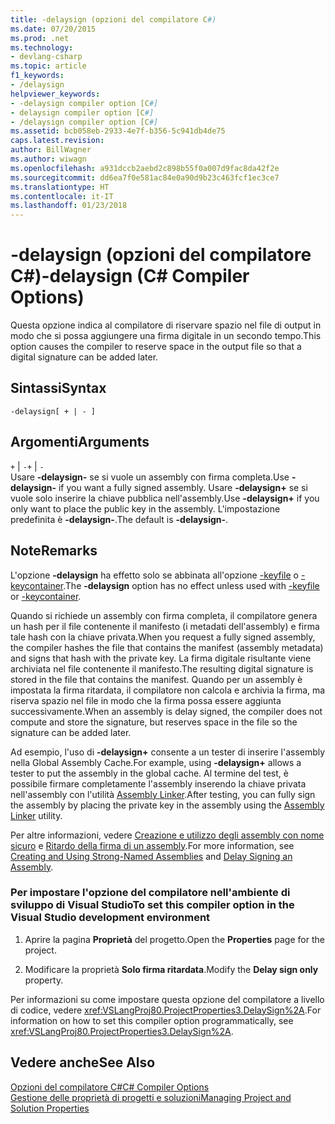 ```yaml
---
title: -delaysign (opzioni del compilatore C#)
ms.date: 07/20/2015
ms.prod: .net
ms.technology:
- devlang-csharp
ms.topic: article
f1_keywords:
- /delaysign
helpviewer_keywords:
- -delaysign compiler option [C#]
- delaysign compiler option [C#]
- /delaysign compiler option [C#]
ms.assetid: bcb058eb-2933-4e7f-b356-5c941db4de75
caps.latest.revision: 
author: BillWagner
ms.author: wiwagn
ms.openlocfilehash: a931dccb2aebd2c898b55f0a007d9fac8da42f2e
ms.sourcegitcommit: dd6ea7f0e581ac84e0a90d9b23c463fcf1ec3ce7
ms.translationtype: HT
ms.contentlocale: it-IT
ms.lasthandoff: 01/23/2018
---
```

# <a name="-delaysign-c-compiler-options"></a><span data-ttu-id="89905-102">-delaysign (opzioni del compilatore C#)</span><span class="sxs-lookup"><span data-stu-id="89905-102">-delaysign (C# Compiler Options)</span></span>
<span data-ttu-id="89905-103">Questa opzione indica al compilatore di riservare spazio nel file di output in modo che si possa aggiungere una firma digitale in un secondo tempo.</span><span class="sxs-lookup"><span data-stu-id="89905-103">This option causes the compiler to reserve space in the output file so that a digital signature can be added later.</span></span>  
  
## <a name="syntax"></a><span data-ttu-id="89905-104">Sintassi</span><span class="sxs-lookup"><span data-stu-id="89905-104">Syntax</span></span>  
  
```console  
-delaysign[ + | - ]  
```  
  
## <a name="arguments"></a><span data-ttu-id="89905-105">Argomenti</span><span class="sxs-lookup"><span data-stu-id="89905-105">Arguments</span></span>  
 <span data-ttu-id="89905-106">`+` &#124; `-`</span><span class="sxs-lookup"><span data-stu-id="89905-106">`+` &#124; `-`</span></span>  
 <span data-ttu-id="89905-107">Usare **-delaysign-** se si vuole un assembly con firma completa.</span><span class="sxs-lookup"><span data-stu-id="89905-107">Use **-delaysign-** if you want a fully signed assembly.</span></span> <span data-ttu-id="89905-108">Usare **-delaysign+** se si vuole solo inserire la chiave pubblica nell'assembly.</span><span class="sxs-lookup"><span data-stu-id="89905-108">Use **-delaysign+** if you only want to place the public key in the assembly.</span></span> <span data-ttu-id="89905-109">L'impostazione predefinita è **-delaysign-**.</span><span class="sxs-lookup"><span data-stu-id="89905-109">The default is **-delaysign-**.</span></span>  
  
## <a name="remarks"></a><span data-ttu-id="89905-110">Note</span><span class="sxs-lookup"><span data-stu-id="89905-110">Remarks</span></span>  
 <span data-ttu-id="89905-111">L'opzione **-delaysign** ha effetto solo se abbinata all'opzione [-keyfile](../../../csharp/language-reference/compiler-options/keyfile-compiler-option.md) o [-keycontainer](../../../csharp/language-reference/compiler-options/keycontainer-compiler-option.md).</span><span class="sxs-lookup"><span data-stu-id="89905-111">The **-delaysign** option has no effect unless used with [-keyfile](../../../csharp/language-reference/compiler-options/keyfile-compiler-option.md) or [-keycontainer](../../../csharp/language-reference/compiler-options/keycontainer-compiler-option.md).</span></span>  
  
 <span data-ttu-id="89905-112">Quando si richiede un assembly con firma completa, il compilatore genera un hash per il file contenente il manifesto (i metadati dell'assembly) e firma tale hash con la chiave privata.</span><span class="sxs-lookup"><span data-stu-id="89905-112">When you request a fully signed assembly, the compiler hashes the file that contains the manifest (assembly metadata) and signs that hash with the private key.</span></span> <span data-ttu-id="89905-113">La firma digitale risultante viene archiviata nel file contenente il manifesto.</span><span class="sxs-lookup"><span data-stu-id="89905-113">The resulting digital signature is stored in the file that contains the manifest.</span></span> <span data-ttu-id="89905-114">Quando per un assembly è impostata la firma ritardata, il compilatore non calcola e archivia la firma, ma riserva spazio nel file in modo che la firma possa essere aggiunta successivamente.</span><span class="sxs-lookup"><span data-stu-id="89905-114">When an assembly is delay signed, the compiler does not compute and store the signature, but reserves space in the file so the signature can be added later.</span></span>  
  
 <span data-ttu-id="89905-115">Ad esempio, l'uso di **-delaysign+** consente a un tester di inserire l'assembly nella Global Assembly Cache.</span><span class="sxs-lookup"><span data-stu-id="89905-115">For example, using **-delaysign+** allows a tester to put the assembly in the global cache.</span></span> <span data-ttu-id="89905-116">Al termine del test, è possibile firmare completamente l'assembly inserendo la chiave privata nell'assembly con l'utilità [Assembly Linker](../../../framework/tools/al-exe-assembly-linker.md).</span><span class="sxs-lookup"><span data-stu-id="89905-116">After testing, you can fully sign the assembly by placing the private key in the assembly using the [Assembly Linker](../../../framework/tools/al-exe-assembly-linker.md) utility.</span></span>  
  
 <span data-ttu-id="89905-117">Per altre informazioni, vedere [Creazione e utilizzo degli assembly con nome sicuro](../../../framework/app-domains/create-and-use-strong-named-assemblies.md) e [Ritardo della firma di un assembly](../../../framework/app-domains/delay-sign-assembly.md).</span><span class="sxs-lookup"><span data-stu-id="89905-117">For more information, see [Creating and Using Strong-Named Assemblies](../../../framework/app-domains/create-and-use-strong-named-assemblies.md) and [Delay Signing an Assembly](../../../framework/app-domains/delay-sign-assembly.md).</span></span>  
  
### <a name="to-set-this-compiler-option-in-the-visual-studio-development-environment"></a><span data-ttu-id="89905-118">Per impostare l'opzione del compilatore nell'ambiente di sviluppo di Visual Studio</span><span class="sxs-lookup"><span data-stu-id="89905-118">To set this compiler option in the Visual Studio development environment</span></span>  
  
1.  <span data-ttu-id="89905-119">Aprire la pagina **Proprietà** del progetto.</span><span class="sxs-lookup"><span data-stu-id="89905-119">Open the **Properties** page for the project.</span></span>  
  
2.  <span data-ttu-id="89905-120">Modificare la proprietà **Solo firma ritardata**.</span><span class="sxs-lookup"><span data-stu-id="89905-120">Modify the **Delay sign only** property.</span></span>  
  
 <span data-ttu-id="89905-121">Per informazioni su come impostare questa opzione del compilatore a livello di codice, vedere <xref:VSLangProj80.ProjectProperties3.DelaySign%2A>.</span><span class="sxs-lookup"><span data-stu-id="89905-121">For information on how to set this compiler option programmatically, see <xref:VSLangProj80.ProjectProperties3.DelaySign%2A>.</span></span>  
  
## <a name="see-also"></a><span data-ttu-id="89905-122">Vedere anche</span><span class="sxs-lookup"><span data-stu-id="89905-122">See Also</span></span>  
 [<span data-ttu-id="89905-123">Opzioni del compilatore C#</span><span class="sxs-lookup"><span data-stu-id="89905-123">C# Compiler Options</span></span>](../../../csharp/language-reference/compiler-options/index.md)  
 [<span data-ttu-id="89905-124">Gestione delle proprietà di progetti e soluzioni</span><span class="sxs-lookup"><span data-stu-id="89905-124">Managing Project and Solution Properties</span></span>](/visualstudio/ide/managing-project-and-solution-properties)
